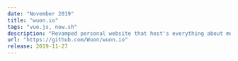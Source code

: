 ```yaml
---
date: "November 2019"
title: "wuon.io"
tags: "vue.js, now.sh"
description: "Revamped personal website that host's everything about me. Its also scalable this time!"
url: "https://github.com/Wuon/wuon.io"
release: 2019-11-27
---
```

